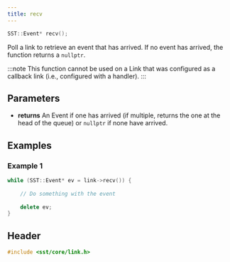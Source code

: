 ```yaml
---
title: recv
---
```


```cpp
SST::Event* recv();
```

Poll a link to retrieve an event that has arrived. If no event has arrived, the function returns a `nullptr`.

:::note
This function cannot be used on a Link that was configured as a callback link (i.e., configured with a handler).
:::

## Parameters
* **returns** An Event if one has arrived (if multiple, returns the one at the head of the queue) or `nullptr` if none have arrived.


## Examples

### Example 1
```cpp
while (SST::Event* ev = link->recv()) {
    
    // Do something with the event
    
    delete ev;
}

```

## Header
```cpp
#include <sst/core/link.h>
```
